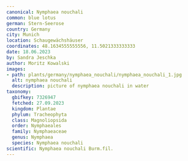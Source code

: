 ```yaml
---
canonical: Nymphaea nouchali
common: blue lotus
german: Stern-Seerose
country: Germany
city: Munich
location: Schaugewächshäuser
coordinates: 48.1634555555556, 11.5021333333333
date: 18.06.2023
by: Sandra Jeschka
author: Moritz Kowalski
images:
- path: plants/germany/nymphaea_nouchali/nymphaea_nouchali_1.jpg
  alt: nymphaea nouchali
  description: picture of nymphaea nouchali in water
taxonomy:
  gbifkey: 7326947
  fetched: 27.09.2023
  kingdom: Plantae
  phylum: Tracheophyta
  class: Magnoliopsida
  order: Nymphaeales
  family: Nymphaeaceae
  genus: Nymphaea
  species: Nymphaea nouchali
scientific: Nymphaea nouchali Burm.fil.
---
```

